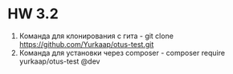 # HW 3.2

1. Команда для клонирования с гита - git clone https://github.com/Yurkaap/otus-test.git
2. Команда для установки через composer - composer require yurkaap/otus-test @dev
